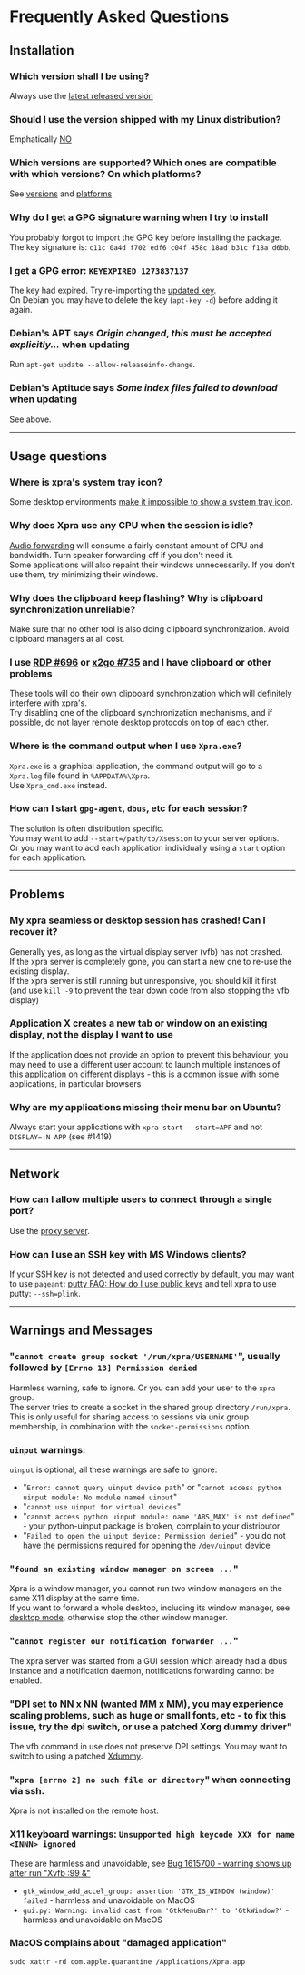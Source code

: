 # Frequently Asked Questions

## Installation
### Which version shall I be using?
Always use the [latest released version](https://github.com/Xpra-org/xpra/wiki/Versions)
### Should I use the version shipped with my Linux distribution?
Emphatically [NO](https://github.com/Xpra-org/xpra/wiki/Distribution-Packages)
### Which versions are supported? Which ones are compatible with which versions? On which platforms?
See [versions](https://github.com/Xpra-org/xpra/wiki/Versions) and [platforms](https://github.com/Xpra-org/xpra/wiki/Platforms)
### Why do I get a GPG signature warning when I try to install
You probably forgot to import the GPG key before installing the package.\
The key signature is: `c11c 0a4d f702 edf6 c04f 458c 18ad b31c f18a d6bb`.
### I get a GPG error: `KEYEXPIRED 1273837137`
The key had expired. Try re-importing the [updated key](https://xpra.org/gpg.asc).\
On Debian you may have to delete the key (`apt-key -d`) before adding it again.
### Debian's APT says *Origin changed*, *this must be accepted explicitly...* when updating
Run `apt-get update --allow-releaseinfo-change`.
### Debian's Aptitude says *Some index files failed to download* when updating
See above.

***


## Usage questions
### Where is xpra's system tray icon?
Some desktop environments [make it impossible to show a system tray icon](./Features/System-Tray.md#caveats).
### Why does Xpra use any CPU when the session is idle?
[Audio forwarding](./Features/Audio.md) will consume a fairly constant amount of CPU and bandwidth. Turn speaker forwarding off if you don't need it.\
Some applications will also repaint their windows unnecessarily. If you don't use them, try minimizing their windows.
### Why does the clipboard keep flashing? Why is clipboard synchronization unreliable?
Make sure that no other tool is also doing clipboard synchronization. Avoid clipboard managers at all cost.
### I use [RDP #696](https://github.com/Xpra-org/xpra/issues/696) or [x2go #735](https://github.com/Xpra-org/xpra/issues/735) and I have clipboard or other problems
These tools will do their own clipboard synchronization which will definitely interfere with xpra's.\
Try disabling one of the clipboard synchronization mechanisms, and if possible, do not layer remote desktop protocols on top of each other.
### Where is the command output when I use `Xpra.exe`?
`Xpra.exe` is a graphical application, the command output will go to a `Xpra.log` file found in `%APPDATA%\Xpra`.\
Use `Xpra_cmd.exe` instead.
### How can I start `gpg-agent`, `dbus`, etc for each session?
The solution is often distribution specific.  
You may want to add `--start=/path/to/Xsession` to your server options.\
Or you may want to add each application individually using a `start` option for each application.


***


## Problems
### My xpra seamless or desktop session has crashed! Can I recover it?
Generally yes, as long as the virtual display server (vfb) has not crashed.\
If the xpra server is completely gone, you can start a new one to re-use the existing display.\
If the xpra server is still running but unresponsive, you should kill it first (and use `kill -9` to prevent the tear down code from also stopping the vfb display)
### Application X creates a new tab or window on an existing display, not the display I want to use
If the application does not provide an option to prevent this behaviour, you may need to use a different user account to launch multiple instances of this application on different displays - this is a common issue with some applications, in particular browsers
### Why are my applications missing their menu bar on Ubuntu?
Always start your applications with `xpra start --start=APP` and not `DISPLAY=:N APP` (see #1419)


***


## Network
### How can I allow multiple users to connect through a single port?
Use the [proxy server](./Usage/Proxy-Server.md).
### How can I use an SSH key with MS Windows clients?
If your SSH key is not detected and used correctly by default, you may want to use `pageant`: [putty FAQ: How do I use public keys](http://www.chiark.greenend.org.uk/~sgtatham/putty/faq.html#faq-options) and tell xpra to use putty: `--ssh=plink`.


***


## Warnings and Messages
### "`cannot create group socket '/run/xpra/USERNAME'`", usually followed by `[Errno 13] Permission denied`
Harmless warning, safe to ignore. Or you can add your user to the `xpra` group.\
The server tries to create a socket in the shared group directory `/run/xpra`. This is only useful for sharing access to sessions via unix group membership, in combination with the `socket-permissions` option.
### `uinput` warnings:
`uinput` is optional, all these warnings are safe to ignore:
* "`Error: cannot query uinput device path`" or "`cannot access python uinput module: No module named uinput`"
* "`cannot use uinput for virtual devices`"
* "`cannot access python uinput module: name 'ABS_MAX' is not defined`" - your python-uinput package is broken, complain to your distributor
* "`Failed to open the uinput device: Permission denied`" - you do not have the permissions required for opening the `/dev/uinput` device
### "`found an existing window manager on screen ...`"
Xpra is a window manager, you cannot run two window managers on the same X11 display at the same time.\
If you want to forward a whole desktop, including its window manager, see [desktop mode](./Usage/Start-Desktop.md), otherwise stop the other window manager.
### "`cannot register our notification forwarder ...`"
The xpra server was started from a GUI session which already had a dbus instance and a notification daemon, notifications forwarding cannot be enabled. 
### "DPI set to NN x NN (wanted MM x MM), you may experience scaling problems, such as huge or small fonts, etc - to fix this issue, try the dpi switch, or use a patched Xorg dummy driver"
The vfb command in use does not preserve DPI settings. You may want to switch to using a patched [Xdummy](./Usage/Xdummy.md).
### "`xpra [errno 2] no such file or directory`" when connecting via ssh.
Xpra is not installed on the remote host.
### X11 keyboard warnings: `Unsupported high keycode XXX for name <INNN> ignored`
These are harmless and unavoidable, see [Bug 1615700 - warning shows up after run "Xvfb :99 &"](https://bugzilla.redhat.com/show_bug.cgi?id=1615700#c1)
* `gtk_window_add_accel_group: assertion 'GTK_IS_WINDOW (window)' failed` - harmless and unavoidable on MacOS
* `gui.py: Warning: invalid cast from 'GtkMenuBar?' to 'GtkWindow?'` - harmless and unavoidable on MacOS
### MacOS complains about "damaged application"
```
sudo xattr -rd com.apple.quarantine /Applications/Xpra.app
```
